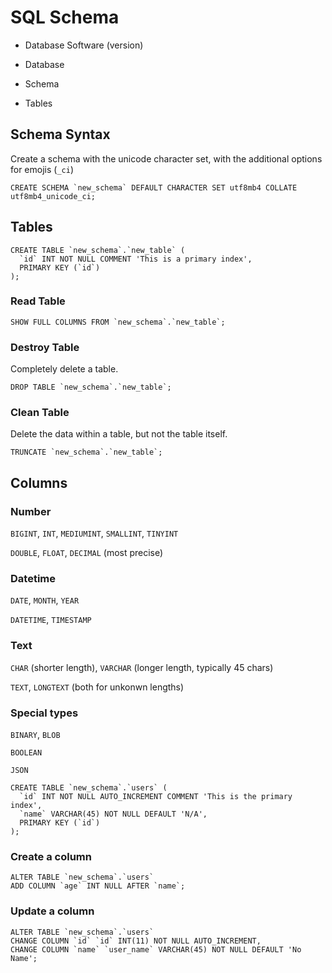 

# SQL Schema

* Database Software (version)

* Database

* Schema

* Tables

## Schema Syntax

Create a schema with the unicode character set, with the additional options for emojis (`_ci`)

```
CREATE SCHEMA `new_schema` DEFAULT CHARACTER SET utf8mb4 COLLATE utf8mb4_unicode_ci;
```

## Tables

```
CREATE TABLE `new_schema`.`new_table` (
  `id` INT NOT NULL COMMENT 'This is a primary index',
  PRIMARY KEY (`id`)
);
```

### Read Table
```
SHOW FULL COLUMNS FROM `new_schema`.`new_table`;
```

### Destroy Table

Completely delete a table.

```
DROP TABLE `new_schema`.`new_table`;
```

### Clean Table

Delete the data within a table, but not the table itself.

```
TRUNCATE `new_schema`.`new_table`;
```

## Columns

### Number
`BIGINT`, `INT`, `MEDIUMINT`, `SMALLINT`, `TINYINT`

`DOUBLE`, `FLOAT`, `DECIMAL` (most precise)

### Datetime
`DATE`, `MONTH`, `YEAR`

`DATETIME`, `TIMESTAMP`

### Text
`CHAR` (shorter length), `VARCHAR` (longer length, typically 45 chars)

`TEXT`, `LONGTEXT` (both for unkonwn lengths)

### Special types
`BINARY`, `BLOB`

`BOOLEAN`

`JSON`

```
CREATE TABLE `new_schema`.`users` (
  `id` INT NOT NULL AUTO_INCREMENT COMMENT 'This is the primary index',
  `name` VARCHAR(45) NOT NULL DEFAULT 'N/A',
  PRIMARY KEY (`id`)
);
```

### Create a column
```
ALTER TABLE `new_schema`.`users`
ADD COLUMN `age` INT NULL AFTER `name`;
```

### Update a column
```
ALTER TABLE `new_schema`.`users`
CHANGE COLUMN `id` `id` INT(11) NOT NULL AUTO_INCREMENT,
CHANGE COLUMN `name` `user_name` VARCHAR(45) NOT NULL DEFAULT 'No Name';
```
